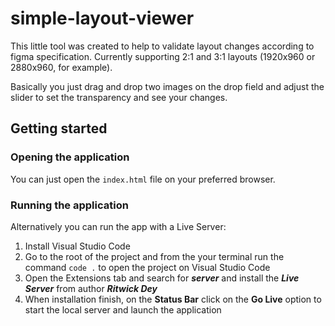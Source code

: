 # simple-layout-viewer

This little tool was created to help to validate layout changes according to figma specification.
Currently supporting 2:1 and 3:1 layouts (1920x960 or 2880x960, for example).

Basically you just drag and drop two images on the drop field and adjust the slider to set the transparency and see your changes.

## Getting started

### Opening the application

You can just open the `index.html` file on your preferred browser.

### Running the application

Alternatively you can run the app with a Live Server:

1. Install Visual Studio Code
2. Go to the root of the project and from the your terminal run the command  `code .` to open the project on Visual Studio Code
3. Open the Extensions tab and search for **_server_** and install the **_Live Server_** from author **_Ritwick Dey_**
5. When installation finish, on the **Status Bar** click on the **Go Live** option to start the local server and launch the application